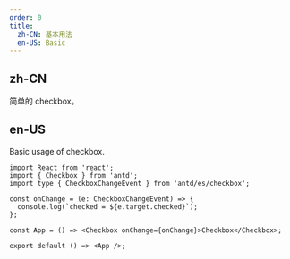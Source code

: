 ```yaml
---
order: 0
title:
  zh-CN: 基本用法
  en-US: Basic
---
```


## zh-CN

简单的 checkbox。

## en-US

Basic usage of checkbox.

```tsx
import React from 'react';
import { Checkbox } from 'antd';
import type { CheckboxChangeEvent } from 'antd/es/checkbox';

const onChange = (e: CheckboxChangeEvent) => {
  console.log(`checked = ${e.target.checked}`);
};

const App = () => <Checkbox onChange={onChange}>Checkbox</Checkbox>;

export default () => <App />;
```
